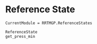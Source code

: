 # Reference State

```@meta
CurrentModule = RRTMGP.ReferenceStates
```

```@docs
ReferenceState
get_press_min
```


